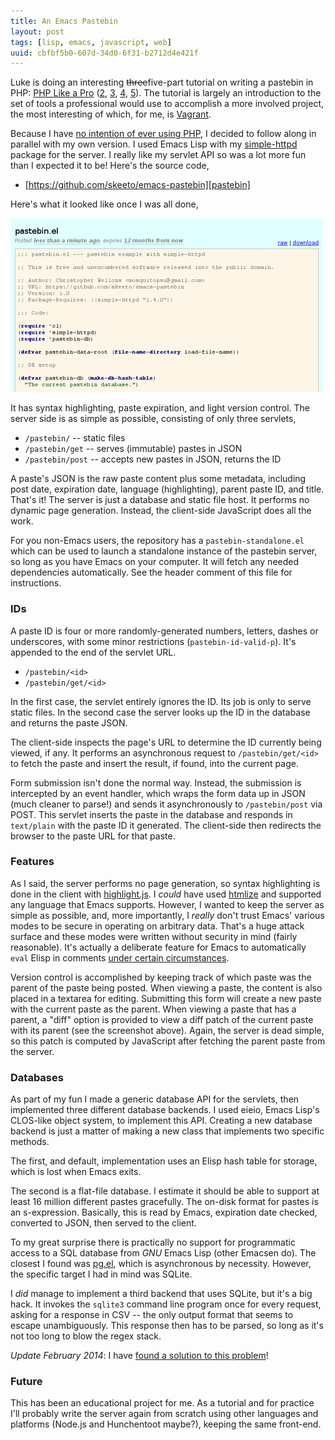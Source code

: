 ```yaml
---
title: An Emacs Pastebin
layout: post
tags: [lisp, emacs, javascript, web]
uuid: cbfbf5b0-607d-34d0-6f31-b2712d4e421f
---
```


Luke is doing an interesting <s>three</s>five-part tutorial on writing
a pastebin in PHP: [PHP Like a Pro][luke1] ([2][luke2], [3][luke3],
[4][luke4], [5][luke5]). The tutorial is largely an introduction to
the set of tools a professional would use to accomplish a more
involved project, the most interesting of which, for me, is
[Vagrant][vagrant].

Because I have [no intention of ever using PHP][php], I decided to
follow along in parallel with my own version. I used Emacs Lisp with
my [simple-httpd](/blog/2012/08/20/) package for the server. I really
like my servlet API so was a lot more fun than I expected it to be!
Here's the source code,

 * [https://github.com/skeeto/emacs-pastebin][pastebin]

Here's what it looked like once I was all done,

[![](/img/screenshot/pastebin-thumb.png)](/img/screenshot/pastebin.png)

It has syntax highlighting, paste expiration, and light version
control. The server side is as simple as possible, consisting of only
three servlets,

 * `/pastebin/` -- static files
 * `/pastebin/get` -- serves (immutable) pastes in JSON
 * `/pastebin/post` -- accepts new pastes in JSON, returns the ID

A paste's JSON is the raw paste content plus some metadata, including
post date, expiration date, language (highlighting), parent paste ID,
and title. That's it! The server is just a database and static file
host. It performs no dynamic page generation. Instead, the client-side
JavaScript does all the work.

For you non-Emacs users, the repository has a `pastebin-standalone.el`
which can be used to launch a standalone instance of the pastebin
server, so long as you have Emacs on your computer. It will fetch any
needed dependencies automatically. See the header comment of this file
for instructions.

### IDs

A paste ID is four or more randomly-generated numbers, letters, dashes
or underscores, with some minor restrictions (`pastebin-id-valid-p`).
It's appended to the end of the servlet URL.

 * `/pastebin/<id>`
 * `/pastebin/get/<id>`

In the first case, the servlet entirely ignores the ID. Its job is
only to serve static files. In the second case the server looks up the
ID in the database and returns the paste JSON.

The client-side inspects the page's URL to determine the ID currently
being viewed, if any. It performs an asynchronous request to
`/pastebin/get/<id>` to fetch the paste and insert the result, if
found, into the current page.

Form submission isn't done the normal way. Instead, the submission is
intercepted by an event handler, which wraps the form data up in JSON
(much cleaner to parse!) and sends it asynchronously to
`/pastebin/post` via POST. This servlet inserts the paste in the
database and responds in `text/plain` with the paste ID it
generated. The client-side then redirects the browser to the paste URL
for that paste.

### Features

As I said, the server performs no page generation, so syntax
highlighting is done in the client with
[highlight.js][highlight.js]. I *could* have used [htmlize][htmlize]
and supported any language that Emacs supports. However, I wanted to
keep the server as simple as possible, and, more importantly, I
*really* don't trust Emacs' various modes to be secure in operating on
arbitrary data. That's a huge attack surface and these modes were
written without security in mind (fairly reasonable). It's actually a
deliberate feature for Emacs to automatically `eval` Elisp in comments
[under certain circumstances][file-variable].

Version control is accomplished by keeping track of which paste was
the parent of the paste being posted. When viewing a paste, the
content is also placed in a textarea for editing. Submitting this form
will create a new paste with the current paste as the parent. When
viewing a paste that has a parent, a "diff" option is provided to view
a diff patch of the current paste with its parent (see the screenshot
above). Again, the server is dead simple, so this patch is computed by
JavaScript after fetching the parent paste from the server.

### Databases

As part of my fun I made a generic database API for the servlets, then
implemented three different database backends. I used eieio, Emacs
Lisp's CLOS-like object system, to implement this API. Creating a new
database backend is just a matter of making a new class that
implements two specific methods.

The first, and default, implementation uses an Elisp hash table for
storage, which is lost when Emacs exits.

The second is a flat-file database. I estimate it should be able to
support at least 16 million different pastes gracefully. The on-disk
format for pastes is an s-expression. Basically, this is read by
Emacs, expiration date checked, converted to JSON, then served to the
client.

To my great surprise there is practically no support for programmatic
access to a SQL database from *GNU* Emacs Lisp (other Emacsen do). The
closest I found was [pg.el][pg.el], which is asynchronous by
necessity. However, the specific target I had in mind was SQLite.

I *did* manage to implement a third backend that uses SQLite, but it's
a big hack. It invokes the `sqlite3` command line program once for
every request, asking for a response in CSV -- the only output format
that seems to escape unambiguously. This response then has to be
parsed, so long as it's not too long to blow the regex stack.

*Update February 2014*: I have
[found a solution to this problem][solution]!

### Future

This has been an educational project for me. As a tutorial and for
practice I'll probably write the server again from scratch using other
languages and platforms (Node.js and Hunchentoot maybe?), keeping the
same front-end.


[luke1]: http://terminally-incoherent.com/blog/2012/12/17/php-like-a-pro-part-1/
[luke2]: http://terminally-incoherent.com/blog/2012/12/19/php-like-a-pro-part-2/
[luke3]: http://terminally-incoherent.com/blog/2012/12/26/php-like-a-pro-part-3/
[luke4]: http://terminally-incoherent.com/blog/2013/01/02/php-like-a-pro-part-4/
[luke5]: http://terminally-incoherent.com/blog/2013/01/04/php-like-a-pro-part-5/
[vagrant]: http://vagrantup.com/
[php]: http://me.veekun.com/blog/2012/04/09/php-a-fractal-of-bad-design/
[pastebin]: https://github.com/skeeto/emacs-pastebin
[highlight.js]: http://softwaremaniacs.org/soft/highlight/en/
[htmlize]: http://emacswiki.org/emacs/Htmlize
[file-variable]: http://www.gnu.org/software/emacs/manual/html_node/emacs/Specifying-File-Variables.html
[pg.el]: http://www.online-marketwatch.com/pgel/pg.html
[solution]: /blog/2014/02/06/
